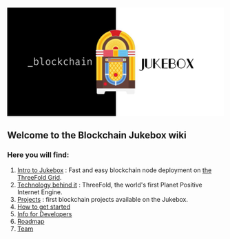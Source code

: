 ![blockchain_jukebox](img/blockchain_jukebox.jpg)

## Welcome to the Blockchain Jukebox wiki
### Here you will find:

1. [Intro to Jukebox](about_jukebox) : Fast and easy blockchain node deployment on [the ThreeFold Grid](grid_intro).
2. [Technology behind it](technology) : ThreeFold, the world's first Planet Positive Internet Engine.
3. [Projects](projects) : first blockchain projects available on the Jukebox.
4. [How to get started](get_started)
5. [Info for Developers](for_developers)
6. [Roadmap](roadmap)
7. [Team](team)